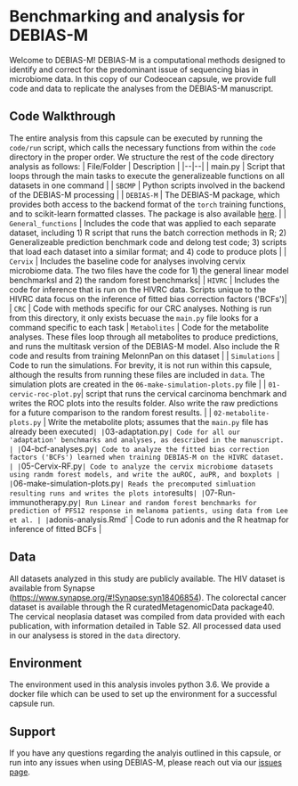 

# Benchmarking and analysis for DEBIAS-M

Welcome to DEBIAS-M! DEBIAS-M is a computational methods designed to identify and correct for the predominant issue of sequencing bias in microbiome data. In this copy of our Codeocean capsule, we provide full code and data to replicate the analyses from the DEBIAS-M manuscript. 

## Code Walkthrough
The entire analysis from this capsule can be executed by running the `code/run` script, which calls the necessary functions from within the `code` directory in the proper order. We structure the rest of the code directory analysis as follows:
| File/Folder | Description |
|--|--|
| main.py | Script that loops through the main tasks to execute the generalizeable functions on all datasets in one command | 
| `SBCMP` | Python scripts involved in the backend of the DEBIAS-M processing |
| `DEBIAS-M` | The DEBIAS-M package, which provides both access to the backend format of the `torch` training functions, and to scikit-learn formatted classes. The package is also available [here](https://github.com/korem-lab/DEBIAS-M). |
| `General_functions` | Includes the code that was applied to each separate dataset, including 1) R script that runs the batch correction methods in R; 2) Generalizeable prediction benchmark code and delong test code; 3) scripts that load each dataset into a similar format; and 4) code to produce plots |
| `Cervix` | Includes the baseline code for analyses involving cervix microbiome data. The two files have the code for 1) the general linear model benchmarksl and 2) the random forest benchmarks|
| `HIVRC` | Includes the code for inference that is run on the HIVRC data. Scripts unique to the HIVRC data focus on the inference of fitted bias correction factors ('BCFs')|
| `CRC` | Code with methods specific for our CRC analyses. Nothing is run from this directory, it only exists becuase the `main.py` file looks for a command specific to each task  |
 `Metabolites` | Code for the metabolite analyses. These files loop through all metabolites to produce predictions, and runs the multitask version of the DEBIAS-M model. Also include the R code and results from training MelonnPan on this dataset |
| `Simulations` |  Code to run the simulations. For brevity, it is not run within this capsule, although the results from running these files are included in `data`. The simulation plots are created in the `06-make-simulation-plots.py` file |
| `01-cervic-roc-plot.py`| script that runs the cervical carcinoma benchmark and writes the ROC plots into the results folder. Also write the raw predictions for a future comparison to the random forest results.   | 
| `02-metabolite-plots.py` | Write the metabolite plots; assumes that the `main.py` file has already been executed` |
| `03-adaptation.py` | Code for all our 'adaptation' benchmarks and analyses, as described in the manuscript. |
| `04-bcf-analyses.py` | Code to analyze the fitted bias correction factors ('BCFs') learned when training DEBIAS-M on the HIVRC dataset. |
| `05-Cervix-RF.py` | Code to analyze the cervix microbiome datasets using randm forest models, and write the auROC, auPR, and boxplots |
| `06-make-simulation-plots.py` | Reads the precomputed simluation resulting runs and writes the plots into `results` |
| `07-Run-immunotherapy.py` | Run Linear and random forest benchmarks for prediction of PFS12 response in melanoma patients, using data from Lee et al. |
| `adonis-analysis.Rmd` | Code to run adonis and the R heatmap for inference of fitted BCFs |


## Data
All datasets analyzed in this study are publicly available. The HIV dataset is available from Synapse (https://www.synapse.org/#!Synapse:syn18406854). The colorectal cancer dataset is available through the R curatedMetagenomicData package40. The cervical neoplasia dataset was compiled from data provided with each publication, with information detailed in Table S2. 
All processed data used in our analysess is stored in the `data` directory. 

## Environment
The environment used in this analysis involes python 3.6. We provide a docker file which can be used to set up the environment for a successful capsule run.

## Support
If you have any questions regarding the analyis outlined in this capsule, or run into any issues when using DEBIAS-M, please reach out via our [issues page](https://github.com/korem-lab/DEBIAS-M/issues).

